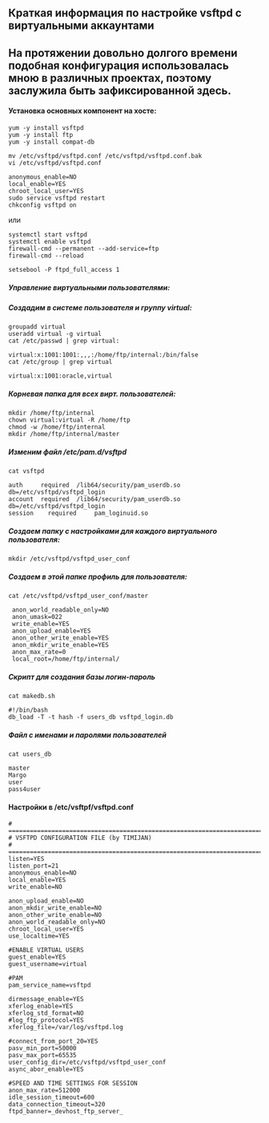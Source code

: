 ## Краткая информация по настройке vsftpd с виртуальными аккаунтами
## На протяжении довольно долгого времени подобная конфигурация использовалась мною в различных проектах, поэтому заслужила быть зафиксированной здесь.

#### Установка основных компонент на хосте:
```
yum -y install vsftpd
yum -y install ftp
yum -y install compat-db

mv /etc/vsftpd/vsftpd.conf /etc/vsftpd/vsftpd.conf.bak
vi /etc/vsftpd/vsftpd.conf

anonymous_enable=NO
local_enable=YES
chroot_local_user=YES
sudo service vsftpd restart
chkconfig vsftpd on
```

или
```
systemctl start vsftpd
systemctl enable vsftpd
firewall-cmd --permanent --add-service=ftp
firewall-cmd --reload

setsebool -P ftpd_full_access 1
```
##### Управление виртуальными пользователями:
##### Создадим в системе пользователя и группу virtual:

```
groupadd virtual
useradd virtual -g virtual
cat /etc/passwd | grep virtual:

virtual:x:1001:1001:,,,:/home/ftp/internal:/bin/false
cat /etc/group | grep virtual

virtual:x:1001:oracle,virtual
```

##### Корневая папка для всех вирт. пользователей: 
```
mkdir /home/ftp/internal
chown virtual:virtual -R /home/ftp 
chmod -w /home/ftp/internal
mkdir /home/ftp/internal/master
```
##### Изменим файл /etc/pam.d/vsftpd
```
cat vsftpd

auth     required  /lib64/security/pam_userdb.so db=/etc/vsftpd/vsftpd_login
account  required  /lib64/security/pam_userdb.so db=/etc/vsftpd/vsftpd_login
session    required     pam_loginuid.so
```
##### Создаем папку с настройками для каждого виртуального пользователя:
```
mkdir /etc/vsftpd/vsftpd_user_conf
```
##### Создаем в этой папке профиль для пользователя:
```
cat /etc/vsftpd/vsftpd_user_conf/master

 anon_world_readable_only=NO
 anon_umask=022
 write_enable=YES
 anon_upload_enable=YES
 anon_other_write_enable=YES
 anon_mkdir_write_enable=YES
 anon_max_rate=0
 local_root=/home/ftp/internal/
```
##### Скрипт для создания базы логин-пароль
```
cat makedb.sh

#!/bin/bash
db_load -T -t hash -f users_db vsftpd_login.db
```
##### Файл с именами и паролями пользователей
```
cat users_db

master
Margo
user
pass4user
```
#### Настройки в /etc/vsftpf/vsftpd.conf
```
# =========================================================================
# VSFTPD CONFIGURATION FILE (by TIMIJAN)
# =========================================================================
listen=YES
listen_port=21
anonymous_enable=NO
local_enable=YES
write_enable=NO

anon_upload_enable=NO
anon_mkdir_write_enable=NO
anon_other_write_enable=NO
anon_world_readable_only=NO
chroot_local_user=YES
use_localtime=YES

#ENABLE VIRTUAL USERS
guest_enable=YES
guest_username=virtual

#PAM
pam_service_name=vsftpd

dirmessage_enable=YES
xferlog_enable=YES
xferlog_std_format=NO
#log_ftp_protocol=YES
xferlog_file=/var/log/vsftpd.log

#connect_from_port_20=YES
pasv_min_port=50000
pasv_max_port=65535
user_config_dir=/etc/vsftpd/vsftpd_user_conf
async_abor_enable=YES

#SPEED AND TIME SETTINGS FOR SESSION
anon_max_rate=512000
idle_session_timeout=600
data_connection_timeout=320
ftpd_banner=_devhost_ftp_server_
```
